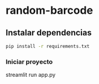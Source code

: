 # random-barcode

## Instalar dependencias
```bash
pip install -r requirements.txt

```

### Iniciar proyecto
streamlit run app.py